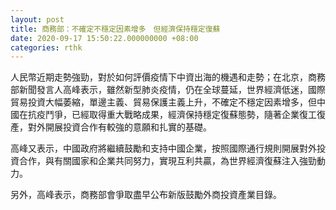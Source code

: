 ```yaml
---
layout: post
title: 商務部：不確定不穩定因素增多　但經濟保持穩定復蘇
date: 2020-09-17 15:50:22.000000000 +08:00
categories: rthk
---
```


人民幣近期走勢強勁，對於如何評價疫情下中資出海的機遇和走勢；在北京，商務部新聞發言人高峰表示，雖然新型肺炎疫情，仍在全球蔓延，世界經濟低迷，國際貿易投資大幅萎縮，單邊主義、貿易保護主義上升，不確定不穩定因素增多，但中國在抗疫鬥爭，已經取得重大戰略成果，經濟保持穩定復蘇態勢，隨著企業復工復產，對外開展投資合作有較強的意願和扎實的基礎。

高峰又表示，中國政府將繼續鼓勵和支持中國企業，按照國際通行規則開展對外投資合作，與有關國家和企業共同努力，實現互利共贏，為世界經濟復蘇注入強勁動力。

另外，高峰表示，商務部會爭取盡早公布新版鼓勵外商投資產業目錄。
